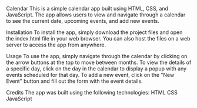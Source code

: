 Calendar
This is a simple calendar app built using HTML, CSS, and JavaScript. The app allows users to view and navigate through a calendar to see the current date, upcoming events, and add new events.

Installation
To install the app, simply download the project files and open the index.html file in your web browser. You can also host the files on a web server to access the app from anywhere.

Usage
To use the app, simply navigate through the calendar by clicking on the arrow buttons at the top to move between months. To view the details of a specific day, click on the day in the calendar to display a popup with any events scheduled for that day. To add a new event, click on the "New Event" button and fill out the form with the event details.

Credits
The app was built using the following technologies:
HTML
CSS
JavaScript
